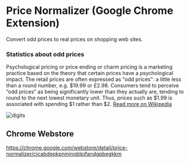 # Price Normalizer (Google Chrome Extension)

Convert odd prices to real prices on shopping web sites.

### Statistics about odd prices
Psychological pricing or price ending or charm pricing is a marketing practice based on the theory that certain prices have a psychological impact. The retail prices are often expressed as "odd prices": a little less than a round number, e.g. $19.99 or £2.98. Consumers tend to perceive “odd prices” as being significantly lower than they actually are, tending to round to the next lowest monetary unit. Thus, prices such as $1.99 is associated with spending $1 rather than $2. [Read more on Wikipedia](https://en.wikipedia.org/wiki/Psychological_pricing)

![digits](http://i.imgur.com/AhngSz3.png)

## Chrome Webstore

https://chrome.google.com/webstore/detail/price-normalizer/cjcabdepkpninjnoblpifandgpbegkkm

